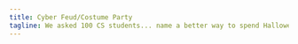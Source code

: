 ```yaml
---
title: Cyber Feud/Costume Party
tagline: We asked 100 CS students... name a better way to spend Halloween Eve than playing Family Feud! Two teams will compete to find out how fellow CSU students answered questions about cybersecurity. Also better bring a security-themed costume -- low effort is encouraged!
---
```


